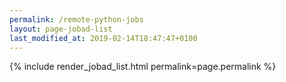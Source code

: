 ```yaml
---
permalink: /remote-python-jobs
layout: page-jobad-list
last_modified_at: 2019-02-14T18:47:47+0100
---
```

{% include render_jobad_list.html permalink=page.permalink %}
